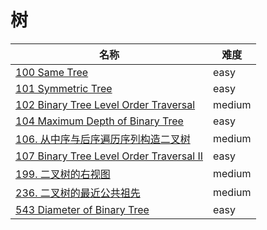 # 树

**名称**|**难度**
--------|--------
[100 Same Tree](../problems/100%20Same%20Tree)|easy
[101 Symmetric Tree](../problems/101%20Symmetric%20Tree)|easy
[102 Binary Tree Level Order Traversal](../problems/102%20Binary%20Tree%20Level%20Order%20Traversal)|medium
[104 Maximum Depth of Binary Tree](../problems/104%20Maximum%20Depth%20of%20Binary%20Tree)|easy
[106. 从中序与后序遍历序列构造二叉树](../problems/106.%20从中序与后序遍历序列构造二叉树)|medium
[107 Binary Tree Level Order Traversal II](../problems/107%20Binary%20Tree%20Level%20Order%20Traversal%20II)|easy
[199. 二叉树的右视图](../problems/199.%20二叉树的右视图)|medium
[236. 二叉树的最近公共祖先](../problems/236.%20二叉树的最近公共祖先)|medium
[543 Diameter of Binary Tree](../problems/543.%20Diameter%20of%20Binary%20Tree)|easy
